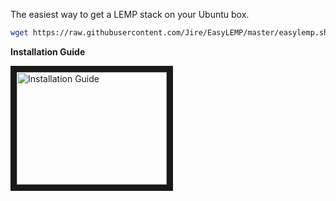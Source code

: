 The easiest way to get a LEMP stack on your Ubuntu box.

```sh
wget https://raw.githubusercontent.com/Jire/EasyLEMP/master/easylemp.sh && sh easylemp.sh
```

**Installation Guide**

<a href="http://www.youtube.com/watch?feature=player_embedded&v=ZP_omLbHdpE" target="_blank"><img src="http://img.youtube.com/vi/ZP_omLbHdpE/0.jpg" alt="Installation Guide" width="240" height="180" border="10" /></a>